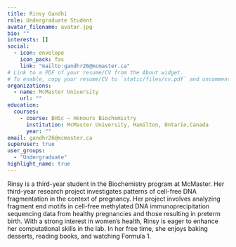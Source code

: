```yaml
---
title: Rinsy Gandhi
role: Undergraduate Student
avatar_filename: avatar.jpg
bio: ""
interests: []
social:
  - icon: envelope
    icon_pack: fas
    link: "mailto:gandhr26@mcmaster.ca"
# Link to a PDF of your resume/CV from the About widget.
# To enable, copy your resume/CV to `static/files/cv.pdf` and uncomment the lines below.
organizations:
  - name: McMaster University
    url: ""
education:
  courses:
    - course: BHSc – Honours Biochemistry
      institution: McMaster University, Hamilton, Ontario,Canada
      year: ""
email: gandhr26@mcmaster.ca
superuser: true
user_groups:
  - "Undergraduate"
highlight_name: true
---
```

Rinsy is a third-year student in the Biochemistry program at McMaster. Her third-year research project investigates patterns of cell-free DNA fragmentation in the context of pregnancy. Her project involves analyzing fragment end motifs in cell-free methylated DNA immunoprecipitation sequencing data from healthy pregnancies and those resulting in preterm birth. With a strong interest in women’s health, Rinsy is eager to enhance her computational skills in the lab. In her free time, she enjoys baking desserts, reading books, and watching Formula 1.

